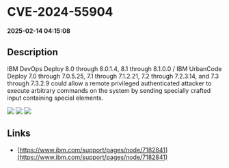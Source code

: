 # CVE-2024-55904

**2025-02-14 04:15:08**

## Description
IBM DevOps Deploy 8.0 through 8.0.1.4, 8.1 through 8.1.0.0 / IBM UrbanCode Deploy 7.0 through 7.0.5.25, 7.1 through 7.1.2.21, 7.2 through 7.2.3.14, and 7.3 through 7.3.2.9 could allow a remote privileged authenticated attacker to execute arbitrary commands on the system by sending specially crafted input containing special elements.

![](https://img.shields.io/static/v1?label=Score&message=7.2&color=red)
![](https://img.shields.io/static/v1?label=Severity&message=HIGH&color=red)
![](https://img.shields.io/static/v1?label=CWE&message=RCE&color=green)

## Links
- [https://www.ibm.com/support/pages/node/7182841](https://www.ibm.com/support/pages/node/7182841)
